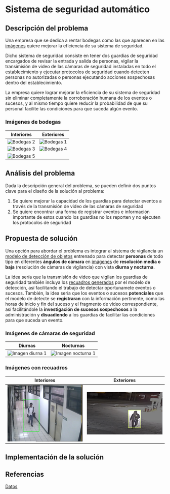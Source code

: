 # Sistema de seguridad automático

## Descripción del problema

Una empresa que se dedica a rentar bodegas como las que aparecen en las [imágenes](#imágenes-de-bodegas) quiere mejorar la eficiencia de su sistema de seguridad. 

Dicho sistema de seguridad consiste en tener dos guardias de seguridad encargados de revisar la entrada y salida de personas, vigilar la transimisión de video de las cámaras de seguridad instaladas en todo el establecimiento y ejecutar protocolos de seguridad cuando detecten personas no autorizadas o personas ejecutando acciones sospechosas dentro del establecimiento.

La empresa quiere lograr mejorar la eficiencia de su sistema de seguridad sin eliminar completamente la corroboración humana de los eventos o sucesos, y al mismo tiempo quiere reducir la probabilidad de que su personal facilite las condiciones para que suceda algún evento.

### Imágenes de bodegas

| Interiores | Exteriores |
| --- | --- |
| ![Bodegas 2](https://www.masespacio.com.mx/wp-content/uploads/2017/02/Bodegas-Planta-alta.jpg) | ![Bodegas 1](https://images.squarespace-cdn.com/content/v1/62acc65dba26a33883ed7e7f/b4fc20a0-9632-4ca8-97ce-96bb4efb609c/rentaminibodegas.jpg) |
| ![Bodegas 3](https://www.bienesonline.com/mexico/photos/citymax-renta-mini-bodega-en-la-del-valle-sur-cdmx-11534798059.jpg) | ![Bodegas 4](https://www.bienesonline.com/mexico/photos/img04061192144263.jpg) |
| ![Bodegas 5](https://static.tokkobroker.com/pictures/3637792760703784282457639241894829995231391692801843966287157100528781432019.jpg) |   |

## Análisis del problema

Dada la descripción general del problema, se pueden definir dos puntos clave para el diseño de la solución al problema:

1. Se quiere mejorar la capacidad de los guardias para detectar eventos a través de la transmisión de video de las cámaras de seguridad
2. Se quiere encontrar una forma de registrar eventos e información importante de estos cuando los guardias no los reporten y no ejecuten los protocolos de seguridad

## Propuesta de solución

Una opción para abordar el problema es integrar al sistema de vigilancia un [modelo de detección de objetos](link-a-recurso-adicional) entrenado para detectar **personas** de todo tipo en diferentes **ángulos de cámara** en [imágenes](#imágenes-de-cámaras-de-seguridad) de **resolución media o baja** (resolución de cámaras de vigilancia) con vista **diurna y nocturna**. 

La idea sería que la transmisión de video que vigilan los guardias de seguridad también incluya los [recuadros generados](#imágenes-con-recuadros) por el modelo de detección, así facilitando el trabajo de detectar oportunamete eventos o sucesos. También, la idea seria que los eventos o sucesos **potenciales** que el modelo de detecte se **registraran** con la información pertinente, como las horas de inicio y fin del suceso y el fragmento de video correspondiente, así facilitándole la **investigación de sucesos sospechosos** a la administración y **disuadiendo** a los guardias de facilitar las condiciones para que suceda un evento.

### Imágenes de cámaras de seguridad

| Diurnas | Nocturnas |
| ------- | --------- |
| ![Imagen diurna 1](https://i.ytimg.com/vi/b73oXDqvAf8/maxresdefault.jpg) | ![Imagen nocturna 1](https://encrypted-tbn0.gstatic.com/images?q=tbn:ANd9GcRn3OhbgshmMn0uH2ire-QfaUpYwDfAiagvMw&usqp=CAU) |

### Imágenes con recuadros

| Interiores | Exteriores |
| ---------- | ---------- |
| ![Detección 1](https://github.com/AfifHM/Smart-CCTV-Using-Face-and-Human-Detection/raw/master/Images_Hasil/FrameOut68.jpg) | ![alt text](img/cam-exterior.png) |

## Implementación de la solución



## Referencias

[Datos](https://universe.roboflow.com/dongguk-university-v2wxu/camera-calibration/browse?queryText=&pageSize=50&startingIndex=0&browseQuery=true)
